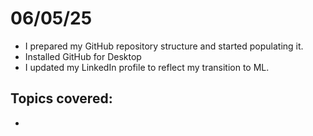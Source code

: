 # 06/05/25

- I prepared my GitHub repository structure and started populating it.
- Installed GitHub for Desktop
- I updated my LinkedIn profile to reflect my transition to ML.

## Topics covered:

-